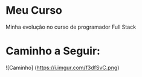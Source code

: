 # Meu Curso
 Minha evolução no curso de programador Full Stack
# Caminho a Seguir:
![Caminho] (https://i.imgur.com/f3dfSvC.png)